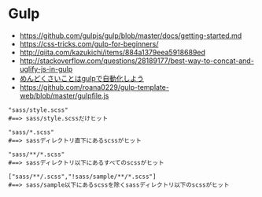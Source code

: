 # Gulp
- https://github.com/gulpjs/gulp/blob/master/docs/getting-started.md
- https://css-tricks.com/gulp-for-beginners/
- http://qiita.com/kazukichi/items/884a1379eea5918689ed
- http://stackoverflow.com/questions/28189177/best-way-to-concat-and-uglify-js-in-gulp
- [めんどくさいことはgulpで自動化しよう](http://qiita.com/roana0229/items/1fcf301b7c5f2f2ede0e)
- https://github.com/roana0229/gulp-template-web/blob/master/gulpfile.js

```
"sass/style.scss"
#==> sass/style.scssだけヒット

"sass/*.scss"
#==> sassディレクトリ直下にあるscssがヒット

"sass/**/*.scss"
#==> sassディレクトリ以下にあるすべてのscssがヒット

["sass/**/.scss","!sass/sample/**/*.scss"]
#==> sass/sample以下にあるscssを除くsassディレクトリ以下のscssがヒット
```
